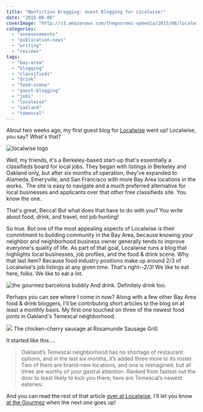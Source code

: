 ```yaml
---
title: "Nonfiction Bragging: Guest Blogging for Localwise!"
date: "2015-08-06"
coverImage: "http://s3.amazonaws.com/thegourmez-wpmedia/2015/08/localwise-logo.png"
categories: 
  - "announcements"
  - "publication-news"
  - "writing"
  - "reviews"
tags: 
  - "bay-area"
  - "blogging"
  - "classifieds"
  - "drink"
  - "food-scene"
  - "guest-blogging"
  - "jobs"
  - "localwise"
  - "oakland"
  - "temescal"
---
```


About two weeks ago, my first guest blog for [Localwise](http://www.localwisejobs.com/blog/) went up! Localwise, you say? What's that?

![localwise logo](http://s3.amazonaws.com/thegourmez-wpmedia/2015/08/localwise-logo.png)

Well, my friends, it's a Berkeley-based start-up that's essentially a classifieds board for local jobs. They began with listings in Berkeley and Oakland only, but after six months of operation, they've expanded to Alameda, Emeryville, and San Francisco with more Bay Area locations in the works.  The site is easy to navigate and a much preferred alternative for local businesses and applicants over that _other_ free classifieds site. You know the one.

That's great, Becca! But what does that have to do with you? You write about food, drink, and travel, not job hunting!

So true. But one of the most appealing aspects of Localwise is their commitment to building community in the Bay Area, because knowing your neighbor and neighborhood business owner generally tends to improve everyone's quality of life. As part of that goal, Localwise runs a blog that highlights local businesses, job profiles, and the food & drink scene. Why that last item? Because food industry positions make up around 2/3 of Localwise's job listings at any given time. That's right--2/3! We like to eat here, folks. We like to eat a lot.

<div class="caption">

![the gourmez barcelona bubbly](https://s3.amazonaws.com/thegourmez-wpmedia/2015/08/becca-barcelona-500x309.jpg) And drink. Definitely drink too. </div>

Perhaps you can see where I come in now? Along with a few other Bay Area food & drink bloggers, I'll be contributing short articles to the blog on at least a monthly basis. My first one touched on three of the newest food joints in Oakland's Temescal neighborhood.

<div class="caption">

![](https://s3.amazonaws.com/thegourmez-wpmedia/2015/08/IMG_5055-500x334.jpg) The chicken-cherry sausage at Rosamunde Sausage Grill.</div>

It started like this....

> Oakland’s Temescal neighborhood has no shortage of restaurant options, and in the last six months, it’s added three more to its roster. Two of them are brand-new locations, and one is reimagined, but all three are worthy of your gastral attention. Ranked from fastest out the door to least likely to kick you there, here are Temescal’s newest eateries:

And you can read the rest of that article [over at Localwise](https://www.localwisejobs.com/blog/temescal-restaurants/). I'll let you know [at the Gourmez](http://thegourmez.com) when the next one goes up!
